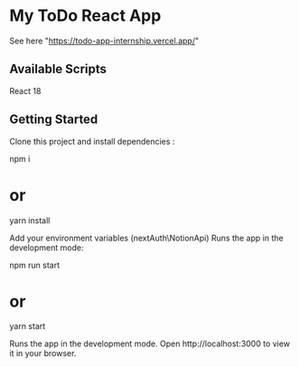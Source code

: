 # My ToDo React App

See here "https://todo-app-internship.vercel.app/"

## Available Scripts

React 18

## Getting Started

Clone this project and install dependencies :

npm i

# or

yarn install

Add your environment variables (nextAuth\NotionApi)
Runs the app in the development mode:

npm run start

# or

yarn start

Runs the app in the development mode.
Open http://localhost:3000 to view it in your browser.
